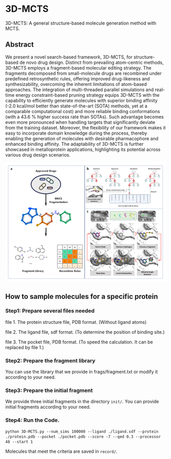 # 3D-MCTS
3D-MCTS: A general structure-based molecule generation method with MCTS.

## Abstract

We present a novel search-based framework, 3D-MCTS, for structure-based de novo drug design. Distinct from prevailing atom-centric methods, 3D-MCTS employs a fragment-based molecular editing strategy. The fragments decomposed from small-molecule drugs are recombined under predefined retrosynthetic rules, offering improved drug-likeness and synthesizability, overcoming the inherent limitations of atom-based approaches. The integration of multi-threaded parallel simulations and real-time energy constraint-based pruning strategy equips 3D-MCTS with the capability to efficiently generate molecules with superior binding affinity (-2.0 kcal/mol better than state-of-the-art (SOTA) methods, yet at a comparable computational cost) and more reliable binding conformations (with a 43.6 % higher success rate than SOTAs). Such advantage becomes even more pronounced when handling targets that significantly deviate from the training dataset. Moreover, the flexibility of our framework makes it easy to incorporate domain knowledge during the process, thereby enabling the generation of molecules with desirable pharmacophore and enhanced binding affinity. The adaptability of 3D-MCTS is further showcased in metalloprotein applications, highlighting its potential across various drug design scenarios.

![error](https://github.com/Brian-hongyan/3D-MCTS/blob/main/method.jpg)

## How to sample molecules for a specific protein

### Step1: Prepare several files needed

file 1. The protein structure file, PDB format. (Without ligand atoms)

file 2. The ligand file, sdf format. (To determine the position of binding site.)

file 3. The pocket file, PDB format. (To speed the calculation. It can be replaced by file 1.)

### Step2: Prepare the fragment library

You can use the library that we provide in frags/fragment.txt or modify it according to your need.

### Step3: Prepare the initial fragment

We provide three initial fragments in the directory ```init/```. You can provide initial fragments according to your need.

### Step4: Run the Code.

```
python 3D-MCTS.py --num_sims 100000 --ligand ./ligand.sdf --protein ./protein.pdb --pocket ./pocket.pdb --score -7 --qed 0.3 --processor 48 --start 1
```

Molecules that meet the criteria are saved in ```record/```.
